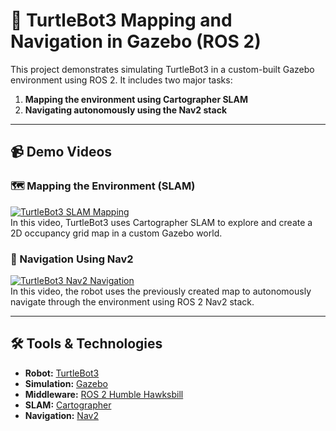 # 🧭 TurtleBot3 Mapping and Navigation in Gazebo (ROS 2)

This project demonstrates simulating TurtleBot3 in a custom-built Gazebo environment using ROS 2. It includes two major tasks:

1. **Mapping the environment using Cartographer SLAM**
2. **Navigating autonomously using the Nav2 stack**

---

## 📹 Demo Videos

### 🗺️ Mapping the Environment (SLAM)
[![TurtleBot3 SLAM Mapping](https://img.youtube.com/vi/ei4HWBFNY_c/0.jpg)](https://youtu.be/ei4HWBFNY_c)  
In this video, TurtleBot3 uses Cartographer SLAM to explore and create a 2D occupancy grid map in a custom Gazebo world.


### 🚗 Navigation Using Nav2
[![TurtleBot3 Nav2 Navigation](https://img.youtube.com/vi/7OxHPk5oFXc/0.jpg)](https://www.youtube.com/watch?v=7OxHPk5oFXc)  
In this video, the robot uses the previously created map to autonomously navigate through the environment using ROS 2 Nav2 stack.

---

## 🛠️ Tools & Technologies

- **Robot:** [TurtleBot3](https://emanual.robotis.com/docs/en/platform/turtlebot3/overview/)
- **Simulation:** [Gazebo](http://gazebosim.org/)
- **Middleware:** [ROS 2 Humble Hawksbill](https://docs.ros.org/en/humble/)
- **SLAM:** [Cartographer](https://google-cartographer-ros.readthedocs.io/en/latest/)
- **Navigation:** [Nav2](https://navigation.ros.org/)

